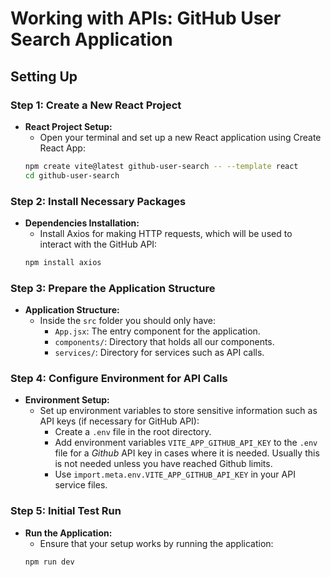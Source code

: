 # Working with APIs: GitHub User Search Application

## Setting Up
### Step 1: Create a New React Project
* __React Project Setup:__
  - Open your terminal and set up a new React application using Create React App:
  ```bash
  npm create vite@latest github-user-search -- --template react
  cd github-user-search
  ```

### Step 2: Install Necessary Packages
* __Dependencies Installation:__
  - Install Axios for making HTTP requests, which will be used to interact with the GitHub API:
  ```bash
  npm install axios
  ```

### Step 3: Prepare the Application Structure
* __Application Structure:__
  - Inside the `src` folder you should only have:
    - `App.jsx`: The entry component for the application.
    - `components/`: Directory that holds all our components.
    - `services/`: Directory for services such as API calls.

### Step 4: Configure Environment for API Calls
* __Environment Setup:__
  - Set up environment variables to store sensitive information such as API keys (if necessary for GitHub API):
    - Create a `.env` file in the root directory.
    - Add environment variables `VITE_APP_GITHUB_API_KEY` to the `.env` file for a _Github_ API key in cases where it is needed. Usually this is not needed unless you have reached Github limits.
    - <to be edited> Use `import.meta.env.VITE_APP_GITHUB_API_KEY` in your API service files.

### Step 5: Initial Test Run
* __Run the Application:__
  - Ensure that your setup works by running the application:
  ```bash
  npm run dev
  ```